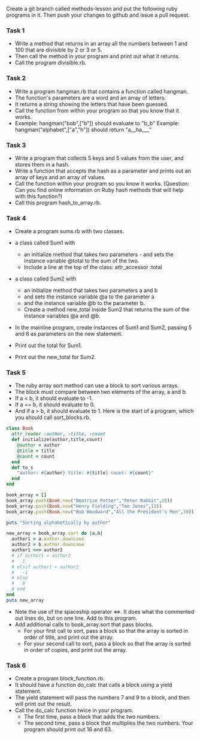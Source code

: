 Create a git branch called methods-lesson and put the following ruby programs in it. Then push your changes to github and issue a pull request.

### Task 1
- Write a method that returns in an array all the numbers between 1 and 100 that are divisible by 2 or 3 or 5. 
- Then call the method in your program and print out what it returns. 
- Call the program divisible.rb.

### Task 2
- Write a program hangman.rb that contains a function called hangman. 
- The function's parameters are a word and an array of letters. 
- It returns a string showing the letters that have been guessed. 
- Call the function from within your program so that you know that it works.
 - Example: hangman("bob",["b"]) should evaluate to "b_b" Example: hangman("alphabet",["a","h"]) should return "a__ha___"

### Task 3
- Write a program that collects 5 keys and 5 values from the user, and stores them in a hash. 
- Write a function that accepts the hash as a parameter and prints out an array of keys and an array of values.
- Call the function within your program so you know it works. (Question: Can you find online information on Ruby hash methods that will help with this function?) 
- Call this program hash_to_array.rb.


### Task 4
- Create a program sums.rb with two classes.
- a class called Sum1 with 
    - an initialize method that takes two parameters - and sets the instance variable @total to the sum of the two. 
    - Include a line at the top of the class: attr_accessor :total

- a class called Sum2 with
    - an initialize method that takes two parameters a and b 
    - and sets the instance variable @a to the parameter a 
    - and the instance variable @b to the parameter b. 
    - Create a method new_total inside Sum2 that returns the sum of the instance variables @a and @b.

- In the mainline program, create instances of Sum1 and Sum2, passing 5 and 6 as parameters on the new statement.
- Print out the total for Sum1. 
- Print out the new_total for Sum2.

### Task 5
 - The ruby array sort method can use a block to sort various arrays. 
 - The block must compare between two elements of the array, a and b. 
 - If a < b, it should evaluate to -1. 
 - If a == b, it should evaluate to 0. 
 - And if a > b, it should evaluate to 1. 
 Here is the start of a program, which you should call sort_blocks.rb.
```ruby
class Book
  attr_reader :author, :title, :count
  def initialize(author,title,count)
    @author = author
    @title = title
    @count = count
  end
  def to_s
    "author: #{author} title: #{title} count: #{count}"
  end
end

book_array = []
book_array.push(Book.new("Beatrice Potter","Peter Rabbit",25))
book_array.push(Book.new("Henry Fielding","Tom Jones",12))
book_array.push(Book.new("Bob Woodward","All the President's Men",30))

puts "Sorting alphabetically by author"

new_array = book_array.sort do |a,b|
  author1 = a.author.downcase
  author2 = b.author.downcase
  author1 <=> author2
  # if author1 > author2
  #   1
  # elsif author1 < author2
  #   -1
  # else
  #   0
  # end
end
puts new_array
```
 - Note the use of the spaceship operator <=>. It does what the commented out lines do, but on one line. Add to this program. 
 - Add additional calls to book_array.sort that pass blocks. 
    - For your first call to sort, pass a block so that the array is sorted in order of title, and print out the array. 
    - For your second call to sort, pass a block so that the array is sorted in order of copies, and print out the array.

### Task 6
- Create a program block_function.rb. 
- It should have a function do_calc that calls a block using a yield statement. 
- The yield statement will pass the numbers 7 and 9 to a block, and then will print out the result.
- Call the do_calc function twice in your program. 
    - The first time, pass a block that adds the two numbers. 
    - The second time, pass a block that multiplies the two numbers. Your program should print out 16 and 63.
